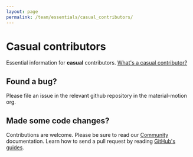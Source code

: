 ```yaml
---
layout: page
permalink: /team/essentials/casual_contributors/
---
```


# Casual contributors

Essential information for **casual** contributors. [What's a casual contributor?](../../community/governance.md)

## Found a bug?

Please file an issue in the relevant github repository in the material-motion org.

## Made some code changes?

Contributions are welcome. Please be sure to read our [Community](../../community/) documentation. Learn how to send a pull request by reading [GitHub's guides](https://guides.github.com/introduction/flow/).
